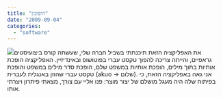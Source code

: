 ```yaml
---
title: "היפוכון"
date: "2009-09-04"
categories: 
  - "software"
---
```


[![](https://nurnachman.files.wordpress.com/2009/09/b7aaa-textaround.jpg?w=300)](https://nurnachman.files.wordpress.com/2009/09/b7aaa-textaround.jpg)את האפליקציה הזאת תיכנתתי בשביל חברה שלי, שעשתה קורס ביצועיסטים גראפיים, והייתה צריכה להפוך טקסט עברי בפוטושופ ובאינדיזיין. האפליקציה הופכת אותיות בתוך מילים, הופכת אותיות במשפט שלם, הופכת סדר מילים במשפט והופכת טקסט עברי שהוזן באנגלית לעברית (akuo -> שלום). אני גאה באפליקציה הזאת, כי בפיתוח שלה היה מעגל מושלם של יצור מוצר: פנו אליי עם צורך, מצאתי פיתרון ויצרתי אותו.
